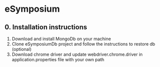 # eSymposium

## 0. Installation instructions
1. Download and install MongoDb on your machine
2. Clone eSymposiumDb project and follow the instructions to restore db (optional)
3. Download chrome driver and update webdriver.chrome.driver in application.properties file with your own path